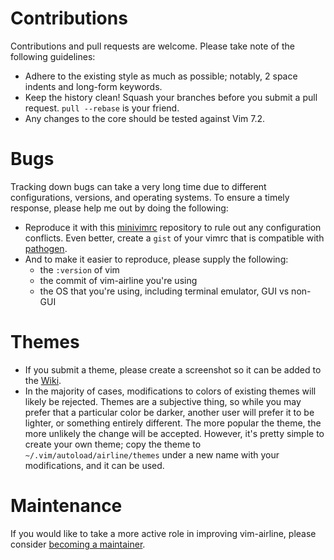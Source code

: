# Contributions

Contributions and pull requests are welcome.  Please take note of the following guidelines:

*  Adhere to the existing style as much as possible; notably, 2 space indents and long-form keywords.
*  Keep the history clean!  Squash your branches before you submit a pull request.  `pull --rebase` is your friend.
*  Any changes to the core should be tested against Vim 7.2.

# Bugs

Tracking down bugs can take a very long time due to different configurations, versions, and operating systems.  To ensure a timely response, please help me out by doing the following:

* Reproduce it with this [minivimrc][7] repository to rule out any configuration conflicts.  Even better, create a `gist` of your vimrc that is compatible with [pathogen][11].
* And to make it easier to reproduce, please supply the following:
  * the `:version` of vim
  * the commit of vim-airline you're using
  * the OS that you're using, including terminal emulator, GUI vs non-GUI

# Themes

*  If you submit a theme, please create a screenshot so it can be added to the [Wiki][14].
*  In the majority of cases, modifications to colors of existing themes will likely be rejected.  Themes are a subjective thing, so while you may prefer that a particular color be darker, another user will prefer it to be lighter, or something entirely different.  The more popular the theme, the more unlikely the change will be accepted.  However, it's pretty simple to create your own theme; copy the theme to `~/.vim/autoload/airline/themes` under a new name with your modifications, and it can be used.

# Maintenance

If you would like to take a more active role in improving vim-airline, please consider [becoming a maintainer][43].


[7]: https://github.com/bling/minivimrc
[11]: https://github.com/tpope/vim-pathogen
[14]: https://github.com/vim-airline/vim-airline/wiki/Screenshots
[43]: https://github.com/vim-airline/vim-airline/wiki/Becoming-a-Maintainer
